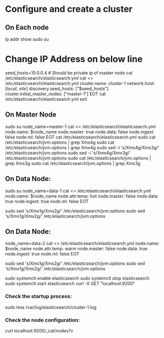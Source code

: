 # Configure and create a cluster

## On Each node
ip addr show
sudo su

# Change IP Address on below line
seed_hosts=10.0.0.4   # Should be private ip of master node
cat /etc/elasticsearch/elasticsearch.yml
cat <<EOT >> /etc/elasticsearch/elasticsearch.yml
cluster.name: cluster-1
network.host: [_local_, _site_]
discovery.seed_hosts: ["$seed_hosts"]
cluster.initial_master_nodes: ["master-1"]
EOT
cat /etc/elasticsearch/elasticsearch.yml
exit

## On Master Node
sudo su
node_name=master-1
cat <<EOT >> /etc/elasticsearch/elasticsearch.yml
node.name: $node_name
node.master: true
node.data: false
node.ingest: false
node.ml: false
EOT
cat /etc/elasticsearch/elasticsearch.yml
sudo cat /etc/elasticsearch/jvm.options | grep Xms4g
sudo cat /etc/elasticsearch/jvm.options | grep Xmx4g
sudo sed -i 's/Xms4g/Xms3g/' /etc/elasticsearch/jvm.options
sudo sed -i 's/Xmx4g/Xmx3g/' /etc/elasticsearch/jvm.options
sudo cat /etc/elasticsearch/jvm.options | grep Xms3g
sudo cat /etc/elasticsearch/jvm.options | grep Xmx3g


## On Data Node:
sudo su
node_name=data-1
cat <<EOT >> /etc/elasticsearch/elasticsearch.yml
node.name: $node_name
node.attr.temp: hot
node.master: false
node.data: true
node.ingest: true
node.ml: false
EOT

sudo sed 's/Xms1g/Xms2g/' /etc/elasticsearch/jvm.options
sudo sed 's/Xmx1g/Xmx2g/' /etc/elasticsearch/jvm.options


## On Data Node:
node_name=data-2
cat <<EOT >> /etc/elasticsearch/elasticsearch.yml
node.name: $node_name
node.attr.temp: warm
node.master: false
node.data: true
node.ingest: true
node.ml: false
EOT


sudo sed 's/Xms1g/Xms2g/' /etc/elasticsearch/jvm.options
sudo sed 's/Xmx1g/Xmx2g/' /etc/elasticsearch/jvm.options

sudo systemctl enable elasticsearch
sudo systemctl stop elasticsearch
sudo systemctl start elasticsearch
curl -X GET "localhost:9200"

### Check the startup process:
sudo less /var/log/elasticsearch/cluster-1.log

### Check the node configuration:
curl localhost:9200/_cat/nodes?v

